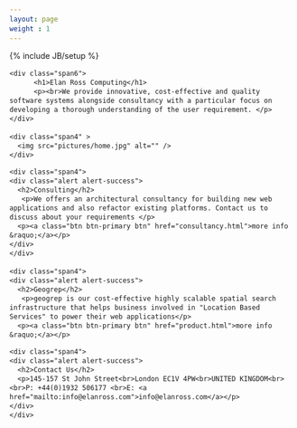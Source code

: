 ```yaml
---
layout: page
weight : 1
---
```

{% include JB/setup %}


<div class="container">

  <!-- Main hero unit for a primary marketing message or call to action -->
  <div class="hero-unit">
  <div class="row">
    
    <div class="span6">
          <h1>Elan Ross Computing</h1>
          <p><br>We provide innovative, cost-effective and quality software systems alongside consultancy with a particular focus on developing a thorough understanding of the user requirement. </p>          
    </div>
    
    <div class="span4" >
      <img src="pictures/home.jpg" alt="" />
    </div>
        
  </div>
  </div>


  <div class="row">
  
    <div class="span4">
    <div class="alert alert-success">
      <h2>Consulting</h2>
       <p>We offers an architectural consultancy for building new web applications and also refactor existing platforms. Contact us to discuss about your requirements </p>
      <p><a class="btn btn-primary btn" href="consultancy.html">more info &raquo;</a></p>
    </div>
    </div>
    
    <div class="span4">
    <div class="alert alert-success">
      <h2>Geogrep</h2>
       <p>geogrep is our cost-effective highly scalable spatial search infrastructure that helps business involved in "Location Based Services" to power their web applications</p>
      <p><a class="btn btn-primary btn" href="product.html">more info &raquo;</a></p>
   </div>
   </div>

    <div class="span4">
    <div class="alert alert-success">
      <h2>Contact Us</h2>
      <p>145-157 St John Street<br>London EC1V 4PW<br>UNITED KINGDOM<br><br>P: +44(0)1932 506177 <br>E: <a href="mailto:info@elanross.com">info@elanross.com</a></p>   
    </div>   
    </div>
    
  </div>

</div>
